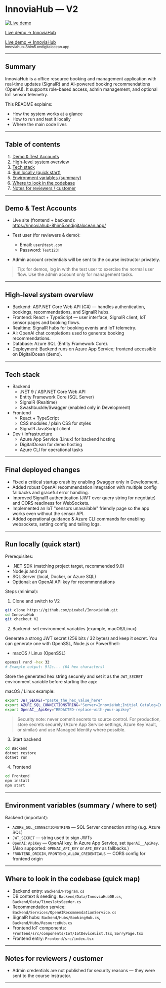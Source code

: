 # InnoviaHub — V2

[![Live demo](https://img.shields.io/badge/demo-live-brightgreen.svg)](https://innoviahub-8him5.ondigitalocean.app/)

<a href="https://innoviahub-8him5.ondigitalocean.app/" target="_blank" rel="noopener noreferrer">
  Live demo → InnoviaHub
</a>

[Live demo → InnoviaHub](https://innoviahub-8him5.ondigitalocean.app/)  
<sub>innoviahub-8him5.ondigitalocean.app</sub>

---

## Summary

InnoviaHub is a office resource booking and management application with real‑time updates (SignalR) and AI-powered booking recommendations (OpenAI). It supports role-based access, admin management, and optional IoT sensor telemetry.

This README explains:

- How the system works at a glance
- How to run and test it locally
- Where the main code lives

---

## Table of contents

1. [Demo & Test Accounts](#demo--test-accounts)  
2. [High-level system overview](#high-level-system-overview)  
3. [Tech stack](#tech-stack)  
4. [Run locally (quick start)](#run-locally-quick-start)  
5. [Environment variables (summary)](#environment-variables-summary--where-to-set)  
6. [Where to look in the codebase](#where-to-look-in-the-codebase-quick-map)  
7. [Notes for reviewers / customer](#notes-for-reviewers--customer)

---

## Demo & Test Accounts

- Live site (frontend + backend):  
  <https://innoviahub-8him5.ondigitalocean.app/>

- Test user (for reviewers & demo):
  - Email: `user@test.com`  
  - Password: `Test123!`

- Admin account credentials will be sent to the course instructor privately.

> Tip: for demos, log in with the test user to exercise the normal user flow. Use the admin account only for management tasks.

---

## High-level system overview

- Backend: ASP.NET Core Web API (C#) — handles authentication, bookings, recommendations, and SignalR hubs.  
- Frontend: React + TypeScript — user interface, SignalR client, IoT sensor pages and booking flows.  
- Realtime: SignalR hubs for booking events and IoT telemetry.  
- AI: OpenAI chat completions used to generate booking recommendations.  
- Database: Azure SQL (Entity Framework Core).  
- Deployment: Backend runs on Azure App Service; frontend accessible on DigitalOcean (demo).

---

## Tech stack

- Backend
  - .NET 9 / ASP.NET Core Web API
  - Entity Framework Core (SQL Server)
  - SignalR (Realtime)
  - Swashbuckle/Swagger (enabled only in Development)
- Frontend
  - React + TypeScript
  - CSS modules / plain CSS for styles
  - SignalR JavaScript client
- Dev / Infrastructure
  - Azure App Service (Linux) for backend hosting
  - DigitalOcean for demo hosting
  - Azure CLI for operational tasks

---

## Final deployed changes

- Fixed a critical startup crash by enabling Swagger only in Development.
- Added robust OpenAI recommendation integration with multiple config fallbacks and graceful error handling.
- Improved SignalR authentication (JWT over query string for negotiate) and CORS readiness for WebSockets.
- Implemented an IoT "sensors unavailable" friendly page so the app works even without the sensor API.
- Added operational guidance & Azure CLI commands for enabling websockets, setting config and tailing logs.

---

## Run locally (quick start)

Prerequisites:

- .NET SDK (matching project target, recommended 9.0)
- Node.js and npm
- SQL Server (local, Docker, or Azure SQL)
- Optional: an OpenAI API key for recommendations

Steps (minimal):

1. Clone and switch to V2

```bash
git clone https://github.com/pixabel/InnoviaHub.git
cd InnoviaHub
git checkout V2
```

2. Backend: set environment variables (example, macOS/Linux)

Generate a strong JWT secret (256 bits / 32 bytes) and keep it secret. You can generate one with OpenSSL, Node.js or PowerShell:

- macOS / Linux (OpenSSL)

```bash
openssl rand -hex 32
# Example output: 9f2c... (64 hex characters)
```

Store the generated hex string securely and set it as the `JWT_SECRET` environment variable before starting the app:

macOS / Linux example:

```bash
export JWT_SECRET="paste_the_hex_value_here"
export AZURE_SQL_CONNECTIONSTRING="Server=InnoviaHub;Initial Catalog=InnoviaHub;User ID=sqladmin;Password=ServerTest123!;"
export OpenAI__ApiKey="REDACTED-replace-with-your-apikey"
```

> Security note: never commit secrets to source control. For production, store secrets securely (Azure App Service settings, Azure Key Vault, or similar) and use Managed Identity where possible.

3. Start backend

```bash
cd Backend
dotnet restore
dotnet run
```

4. Frontend

```bash
cd Frontend
npm install
npm start
```

---

## Environment variables (summary / where to set)

Backend (important):

- `AZURE_SQL_CONNECTIONSTRING` — SQL Server connection string (e.g. Azure SQL)
- `JWT_SECRET` — string used to sign JWTs
- `OpenAI:ApiKey` — OpenAI key. In Azure App Service, set `OpenAI__ApiKey`. (Also supported: `OPENAI_API_KEY` or `API_KEY` as fallbacks.)
- `FRONTEND_ORIGIN`, `FRONTEND_ALLOW_CREDENTIALS` — CORS config for frontend origin

---

## Where to look in the codebase (quick map)

- Backend entry: `Backend/Program.cs`
- DB context & seeding: `Backend/Data/InnoviaHubDB.cs`, `Backend/Data/TimeslotsSeeder.cs`
- Recommendation service: `Backend/Services/OpenAIRecommendationService.cs`
- SignalR hubs: `Backend/Hubs/BookingHub.cs`, `Backend/Hubs/ResourceHub.cs`
- Frontend IoT components: `Frontend/src/components/IoT/IotDeviceList.tsx`, `SorryPage.tsx`
- Frontend entry: `Frontend/src/index.tsx`

---

## Notes for reviewers / customer

- Admin credentials are not published for security reasons — they were sent to the course instructor.  

---
